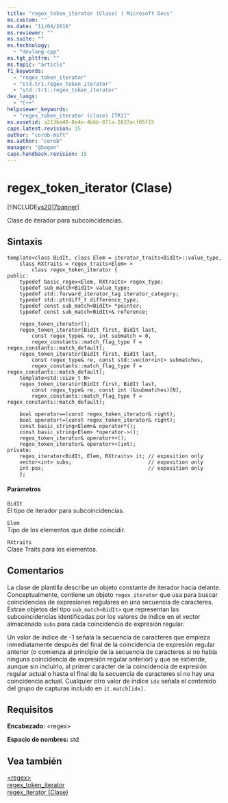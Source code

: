 ```yaml
---
title: "regex_token_iterator (Clase) | Microsoft Docs"
ms.custom: ""
ms.date: "11/04/2016"
ms.reviewer: ""
ms.suite: ""
ms.technology: 
  - "devlang-cpp"
ms.tgt_pltfrm: ""
ms.topic: "article"
f1_keywords: 
  - "regex_token_iterator"
  - "std.tr1.regex_token_iterator"
  - "std::tr1::regex_token_iterator"
dev_langs: 
  - "C++"
helpviewer_keywords: 
  - "regex_token_iterator (clase) [TR1]"
ms.assetid: a213ba48-8e4e-4b6b-871a-2637acf05f15
caps.latest.revision: 15
author: "corob-msft"
ms.author: "corob"
manager: "ghogen"
caps.handback.revision: 15
---
```

# regex_token_iterator (Clase)
[!INCLUDE[vs2017banner](../assembler/inline/includes/vs2017banner.md)]

Clase de iterador para subcoincidencias.  
  
## Sintaxis  
  
```  
template<class BidIt, class Elem = iterator_traits<BidIt>::value_type,  
    class RXtraits = regex_traits<Elem> >  
        class regex_token_iterator {  
public:  
    typedef basic_regex<Elem, RXtraits> regex_type;  
    typedef sub_match<BidIt> value_type;  
    typedef std::forward_iterator_tag iterator_category;  
    typedef std::ptrdiff_t difference_type;  
    typedef const sub_match<BidIt> *pointer;  
    typedef const sub_match<BidIt>& reference;  
  
    regex_token_iterator();  
    regex_token_iterator(BidIt first, BidIt last,  
        const regex_type& re, int submatch = 0,  
        regex_constants::match_flag_type f = regex_constants::match_default);  
    regex_token_iterator(BidIt first, BidIt last,  
        const regex_type& re, const std::vector<int> submatches,  
        regex_constants::match_flag_type f = regex_constants::match_default);  
    template<std::size_t N>  
    regex_token_iterator(BidIt first, BidIt last,  
        const regex_type& re, const int (&submatches)[N],  
        regex_constants::match_flag_type f = regex_constants::match_default);  
  
    bool operator==(const regex_token_iterator& right);  
    bool operator!=(const regex_token_iterator& right);  
    const basic_string<Elem>& operator*();  
    const basic_string<Elem> *operator->();  
    regex_token_iterator& operator++();  
    regex_token_iterator& operator++(int);  
private:  
    regex_iterator<BidIt, Elem, RXtraits> it; // exposition only  
    vector<int> subs;                         // exposition only  
    int pos;                                  // exposition only  
    };  
```  
  
#### Parámetros  
 `BidIt`  
 El tipo de iterador para subcoincidencias.  
  
 `Elem`  
 Tipo de los elementos que debe coincidir.  
  
 `RXtraits`  
 Clase Traits para los elementos.  
  
## Comentarios  
 La clase de plantilla describe un objeto constante de iterador hacia delante. Conceptualmente, contiene un objeto `regex_iterator` que usa para buscar coincidencias de expresiones regulares en una secuencia de caracteres. Extrae objetos del tipo `sub_match<BidIt>` que representan las subcoincidencias identificadas por los valores de índice en el vector almacenado `subs` para cada coincidencia de expresión regular.  
  
 Un valor de índice de \-1 señala la secuencia de caracteres que empieza inmediatamente después del final de la coincidencia de expresión regular anterior \(o comienza al principio de la secuencia de caracteres si no había ninguna coincidencia de expresión regular anterior\) y que se extiende, aunque sin incluirlo, al primer carácter de la coincidencia de expresión regular actual o hasta el final de la secuencia de caracteres si no hay una coincidencia actual. Cualquier otro valor de índice `idx` señala el contenido del grupo de capturas incluido en `it.match[idx]`.  
  
## Requisitos  
 **Encabezado:** \<regex\>  
  
 **Espacio de nombres:** std  
  
## Vea también  
 [\<regex\>](../standard-library/regex.md)   
 [regex\_token\_iterator](../standard-library/regex-token-iterator-class.md)   
 [regex\_iterator \(Clase\)](../standard-library/regex-iterator-class.md)